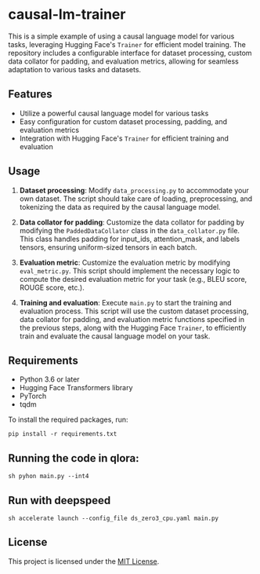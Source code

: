 # causal-lm-trainer  
  
This is a simple example of using a causal language model for various tasks, leveraging Hugging Face's `Trainer` for efficient model training. The repository includes a configurable interface for dataset processing, custom data collator for padding, and evaluation metrics, allowing for seamless adaptation to various tasks and datasets.  
  
## Features  
  
- Utilize a powerful causal language model for various tasks  
- Easy configuration for custom dataset processing, padding, and evaluation metrics  
- Integration with Hugging Face's `Trainer` for efficient training and evaluation  
  
## Usage  
  
1. **Dataset processing**: Modify `data_processing.py` to accommodate your own dataset. The script should take care of loading, preprocessing, and tokenizing the data as required by the causal language model.  
  
2. **Data collator for padding**: Customize the data collator for padding by modifying the `PaddedDataCollator` class in the `data_collator.py` file. This class handles padding for input_ids, attention_mask, and labels tensors, ensuring uniform-sized tensors in each batch.  
  
3. **Evaluation metric**: Customize the evaluation metric by modifying `eval_metric.py`. This script should implement the necessary logic to compute the desired evaluation metric for your task (e.g., BLEU score, ROUGE score, etc.).  
  
4. **Training and evaluation**: Execute `main.py` to start the training and evaluation process. This script will use the custom dataset processing, data collator for padding, and evaluation metric functions specified in the previous steps, along with the Hugging Face `Trainer`, to efficiently train and evaluate the causal language model on your task.  
  
## Requirements  
  
- Python 3.6 or later  
- Hugging Face Transformers library  
- PyTorch  
- tqdm  
  
To install the required packages, run:  

```
pip install -r requirements.txt
```

## Running the code in qlora:
``sh
pyhon main.py --int4
``

## Run with deepspeed
``sh
accelerate launch --config_file ds_zero3_cpu.yaml main.py
``


## License
This project is licensed under the [MIT License]().